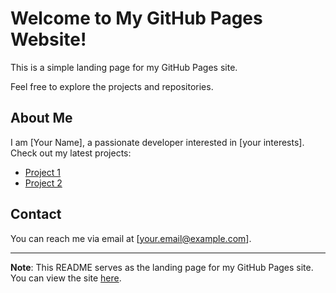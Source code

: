 # Welcome to My GitHub Pages Website!

This is a simple landing page for my GitHub Pages site.

Feel free to explore the projects and repositories.

## About Me

I am [Your Name], a passionate developer interested in [your interests]. Check out my latest projects:

- [Project 1](link_to_project_1)
- [Project 2](link_to_project_2)

## Contact

You can reach me via email at [your.email@example.com].

---

**Note**: This README serves as the landing page for my GitHub Pages site. You can view the site [here](https://<username>.github.io).
